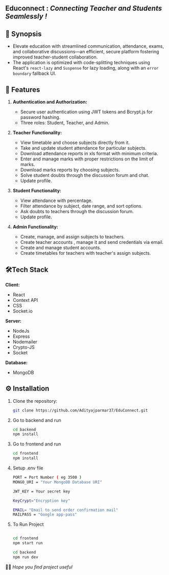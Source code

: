 ## Educonnect : *Connecting Teacher and Students Seamlessly !*


## 📑 Synopsis 

- Elevate education with streamlined communication, attendance, exams, and collaborative discussions—an efficient, secure platform fostering improved teacher-student collaboration.
-  The application is optimized with code-splitting techniques using React's `react-lazy` and `Suspense` for lazy loading, along with an `error boundary` fallback UI.



## 📜 Features

1. **Authentication and Authorization:**
    - Secure user authentication using JWT tokens and Bcrypt.js for password hashing.
    - Three roles: Student, Teacher, and Admin.

2. **Teacher Functionality:**
    - View timetable and choose subjects directly from it.
    - Take and update student attendance for particular subjects.
    - Download attendance reports in xls format with minimum criteria.
    - Enter and manage marks with proper restrictions on the limit of marks.
    - Download marks reports by choosing subjects.
    - Solve student doubts through the discussion forum and chat.
    - Update profile.

4. **Student Functionality:**
    - View attendance with percentage.
    - Filter attendance by subject, date range, and sort options.
    - Ask doubts to teachers through the discussion forum.
    - Update profile.

5. **Admin Functionality:**
    - Create, manage, and assign subjects to teachers.
    - Create teacher accounts , manage it and send credentials via email.
    - Create and manage student accounts.
    - Create timetables for teachers with teacher's assign subjects.
     

## 🛠️Tech Stack

**Client:** 
* React
* Context API
* CSS
* Socket.io

**Server:** 
* NodeJs
* Express
* Nodemailer
* Crypto-JS
* Socket


**Database:**
* MongoDB 


## ⚙️ Installation

1. Clone the repository:

   ```bash
   git clone https://github.com/Adityajparmar37/EduConnect.git
   ```

2. Go to backend and run 
    ```bash
    cd backend
    npm install
    ```

3. Go to frontend and run
    ```bash
    cd frontend
    npm install
    ```

4. Setup .env file 
    ```bash
    PORT = Port Number ( eg 3500 )
    MONGO_URI = "Your MongoDB Database URI"

    JWT_KEY = Your secret key

    KeyCrypt="Encryption key"

    EMAIL= "Email to send order confirmation mail"
    MAILPASS = "Google app-pass" 
    ```

5. To Run Project
    ```bash

    cd frontend
    npm start run 

    cd backend
    npm run dev
    ```
 🤞🏻 *Hope you find project useful*

